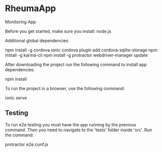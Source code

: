 # RheumaApp
Monitoring App

Before you get started, make sure you install:
node.js



Additional global dependencies:

npm install -g cordova ionic
cordova plugin add cordova-sqlite-storage
npm install -g karma-cli
npm install -g protractor
webdriver-manager update



After downloading the project run the following command to install app dependencies:

npm install



To run the project in a browser, use the following command:

ionic serve


## Testing
To run e2e testing you must have the app running by the previous command. Then you need to navigate to the 'tests' folder inside 'src'. Run the command:

protractor e2e.conf.js
